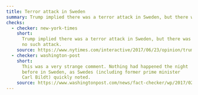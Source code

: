 ```yaml
---
title: Terror attack in Sweden
summary: Trump implied there was a terror attack in Sweden, but there was no such attack.
checks:
  - checker: new-york-times
    short:
      Trump implied there was a terror attack in Sweden, but there was
      no such attack.
    source: https://www.nytimes.com/interactive/2017/06/23/opinion/trumps-lies.html
  - checker: washington-post
    short:
      This was a very strange comment. Nothing had happened the night
      before in Sweden, as Swedes (including former prime minister
      Carl Bildt) quickly noted.
    source: https://www.washingtonpost.com/news/fact-checker/wp/2017/02/19/fact-checking-president-trumps-rally-in-florida/
---
```

